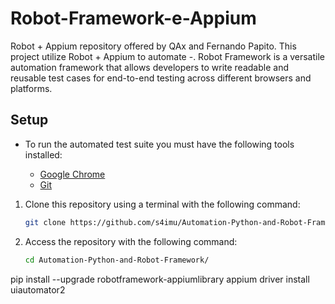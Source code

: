 # Robot-Framework-e-Appium

Robot + Appium repository offered by QAx and Fernando Papito. This project utilize Robot + Appium to automate -. Robot Framework is a versatile automation framework that allows developers to write readable and reusable test cases for end-to-end testing across different browsers and platforms.

## Setup

- To run the automated test suite you must have the following tools installed:

  - [Google Chrome](https://www.google.com/intl/pt-BR/chrome/)
  - [Git](https://git-scm.com/downloads)

1. Clone this repository using a terminal with the following command:

   ```bash
   git clone https://github.com/s4imu/Automation-Python-and-Robot-Framework.git
   ```

2. Access the repository with the following command:
   ```bash
   cd Automation-Python-and-Robot-Framework/
   ```

pip install --upgrade robotframework-appiumlibrary
appium driver install uiautomator2
